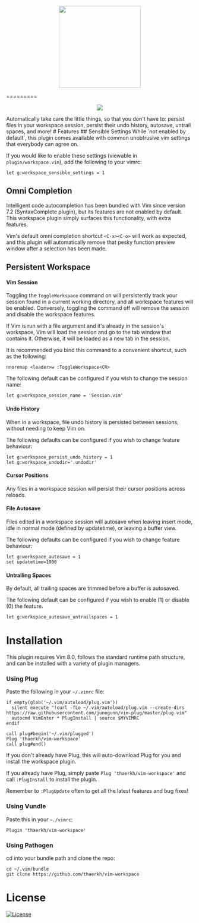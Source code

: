 <p align="center">
<img src="https://raw.githubusercontent.com/thaerkh/vim-workspace/master/wiki/screenshots/logo.png" height="220">
</p>
=========
<p align="center">
<img src="https://raw.githubusercontent.com/thaerkh/vim-workspace/master/wiki/screenshots/demo.gif" >
</p>
Automatically take care the little things, so that you don't have to: persist files in your workspace session, persist their undo history, autosave, untrail spaces, and more!
# Features
## Sensible Settings
While `not enabled by default`, this plugin comes available with common unobtrusive vim settings that everybody can agree on.

If you would like to enable these settings (viewable in `plugin/workspace.vim`), add the following to your vimrc:
```
let g:workspace_sensible_settings = 1
```
## Omni Completion
Intelligent code autocompletion has been bundled with Vim since version 7.2 (SyntaxComplete plugin), but its features are not enabled by default. This workspace plugin simply surfaces this functionality, with extra features.

Vim's default omni completion shortcut `<C-x><C-o>` will work as expected, and this plugin will automatically remove that pesky function preview window after a selection has been made.

## Persistent Workspace
#### Vim Session
Toggling the `ToggleWorkspace` command on will persistently track your session found in a current working directory, and all workspace features will be enabled. Conversely, toggling the command off will remove the session and disable the workspace features.

If Vim is run with a file argument and it's already in the session's workspace, Vim will load the session and go to the tab window that contains it. Otherwise, it will be loaded as a new tab in the session.

It is recommended you bind this command to a convenient shortcut, such as the following:
```
nnoremap <leader>w :ToggleWorkspace<CR>
```
The following default can be configured if you wish to change the session name:
```
let g:workspace_session_name = 'Session.vim'
```
#### Undo History

When in a workspace, file undo history is persisted between sessions, without needing to keep Vim on.

The following defaults can be configured if you wish to change feature behaviour:
```
let g:workspace_persist_undo_history = 1
let g:workspace_undodir='.undodir'
```
#### Cursor Positions
Any files in a workspace session will persist their cursor positions across reloads.
#### File Autosave
Files edited in a workspace session will autosave when leaving insert mode, idle in normal mode (defined by updatetime), or leaving a buffer view.

The following defaults can be configured if you wish to change feature behaviour:
```
let g:workspace_autosave = 1
set updatetime=1000
```
#### Untrailing Spaces
By default, all trailing spaces are trimmed before a buffer is autosaved.

The following default can be configured if you wish to enable (1) or disable (0) the feature.
```
let g:workspace_autosave_untrailspaces = 1
```

# Installation
This plugin requires Vim 8.0, follows the standard runtime path structure, and can be installed with a variety of plugin managers.
### Using Plug
Paste the following in your `~/.vimrc` file:
```
if empty(glob('~/.vim/autoload/plug.vim'))
  silent execute "!curl -fLo ~/.vim/autoload/plug.vim --create-dirs https://raw.githubusercontent.com/junegunn/vim-plug/master/plug.vim"
  autocmd VimEnter * PlugInstall | source $MYVIMRC
endif

call plug#begin('~/.vim/plugged')
Plug 'thaerkh/vim-workspace'
call plug#end()
```
If you don't already have Plug, this will auto-download Plug for you and install the workspace plugin.

If you already have Plug, simply paste `Plug 'thaerkh/vim-workspace'` and call `:PlugInstall` to install the plugin.

Remember to `:PlugUpdate` often to get all the latest features and bug fixes!
### Using Vundle
Paste this in your `~./vimrc`:
```
Plugin 'thaerkh/vim-workspace'
```
### Using Pathogen
cd into your bundle path and clone the repo:
```
cd ~/.vim/bundle
git clone https://github.com/thaerkh/vim-workspace
```

# License
[![License](https://img.shields.io/badge/License-Apache%202.0-blue.svg)](https://opensource.org/licenses/Apache-2.0)
